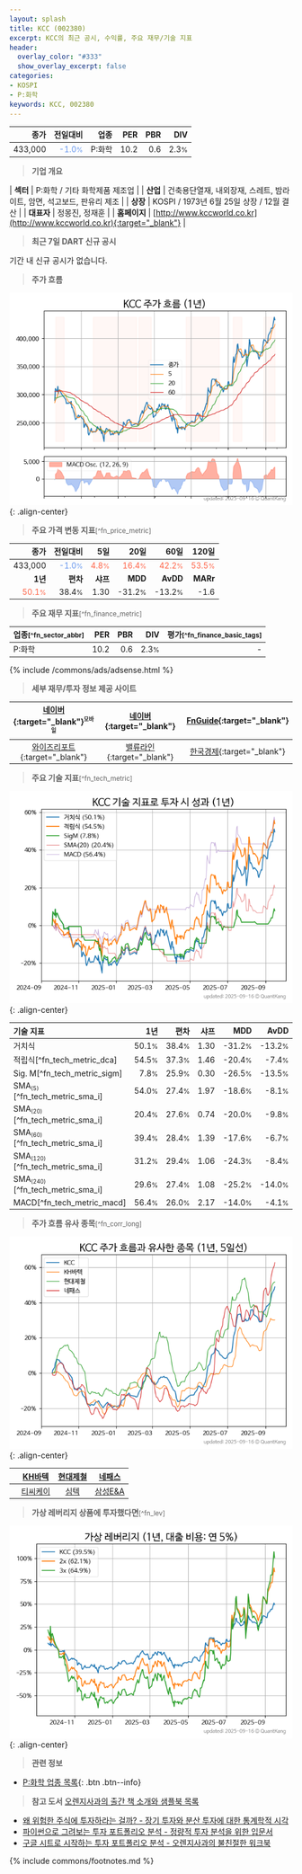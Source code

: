 ```yaml
---
layout: splash
title: KCC (002380)
excerpt: KCC의 최근 공시, 수익률, 주요 재무/기술 지표
header:
  overlay_color: "#333"
  show_overlay_excerpt: false
categories:
- KOSPI
- P:화학
keywords: KCC, 002380
---
```


| **종가** | **전일대비** | **업종** | **PER** | **PBR** | **DIV** |
| -------: | -----------: | -------: | ------: | ------: | ------: |
| 433,000 | <span style="color: cornflowerblue">-1.0<small>%</small></span> | P:화학 | 10.2 | 0.6 | 2.3<small>%</small> |

<!-- more -->


> **기업 개요**<a id="company"></a>

| <span style="white-space:nowrap;">**섹터**</span> | P:화학 / 기타 화학제품 제조업 |
| <span style="white-space:nowrap;">**산업**</span> | 건축용단열재, 내외장재, 스레트, 밤라이트, 암면, 석고보드, 판유리 제조 |
| <span style="white-space:nowrap;">**상장**</span> | KOSPI / 1973년 6월 25일 상장 / 12월 결산 |
| <span style="white-space:nowrap;">**대표자**</span> | 정몽진, 정재훈 |
| <span style="white-space:nowrap;">**홈페이지**</span> | [http://www.kccworld.co.kr](http://www.kccworld.co.kr){:target="_blank"} |


> **최근 7일 DART 신규 공시**<a id="dart"></a>

기간 내 신규 공시가 없습니다.


> **주가 흐름**<a id="price"></a>

![002380](/stock/images/002380.png){: .align-center}


> **주요 가격 변동 지표**<small>[^fn_price_metric]</small>

| **종가** | **전일대비** | **5일** | **20일** | **60일** | **120일** |
| -------: | -----------: | ------: | -------: | -------: | --------: |
| 433,000 | <span style="color: cornflowerblue">-1.0<small>%</small></span> | <span style="color: tomato">4.8<small>%</small></span> | <span style="color: tomato">16.4<small>%</small></span> | <span style="color: tomato">42.2<small>%</small></span> | <span style="color: tomato">53.5<small>%</small></span> |
| **1년** | **편차** | **샤프** | **MDD** | **AvDD** | **MARr** |
| <span style="color: tomato">50.1<small>%</small></span> | 38.4<small>%</small> | 1.30 | -31.2<small>%</small> | -13.2<small>%</small> | -1.6 |


> **주요 재무 지표**<small>[^fn_finance_metric]</small>

| **업종**<small>[^fn_sector_abbr]</small> | **PER** | **PBR** | **DIV** | **평가**<small>[^fn_finance_basic_tags]</small> |
| :--------------------------------------- | ------: | ------: | ------: | ----------------------------------------------: |
| P:화학 | 10.2 | 0.6 | 2.3<small>%</small> | - |



{% include /commons/ads/adsense.html %}

> **세부 재무/투자 정보 제공 사이트**

| [네이버](https://m.stock.naver.com/domestic/stock/002380/finance/summary){:target="_blank"}<sup><small>모바일</small></sup> | [네이버](https://finance.naver.com/item/coinfo.naver?code=002380){:target="_blank"} | [FnGuide](https://comp.fnguide.com/SVO2/ASP/SVD_Invest.asp?gicode=A002380&MenuYn=Y){:target="_blank"} |
| :---: | :---: | :---: |
| [와이즈리포트](https://comp.wisereport.co.kr/company/c1040001.aspx?cmp_cd=002380){:target="_blank"} | [밸류라인](https://www.valueline.co.kr/finance/summary/002380){:target="_blank"} | [한국경제](https://markets.hankyung.com/stock/002380/financial-summary){:target="_blank"} |


> **주요 기술 지표**<small>[^fn_tech_metric]</small>


![002380](/stock/images/002380_tech.png){: .align-center}

| **기술 지표** | **1년** | **편차** | **샤프** | **MDD** | **AvDD** |
| :------------ | ------: | -----------: | -------: | ------: | -------: |
| 거치식 | 50.1<small>%</small> | 38.4<small>%</small> | 1.30 | -31.2<small>%</small> | -13.2<small>%</small> |
| 적립식[^fn_tech_metric_dca] | 54.5<small>%</small> | 37.3<small>%</small> | 1.46 | -20.4<small>%</small> | -7.4<small>%</small> |
| Sig. M[^fn_tech_metric_sigm] | 7.8<small>%</small> | 25.9<small>%</small> | 0.30 | -26.5<small>%</small> | -13.5<small>%</small> |
| SMA<small><sub>(5)</sub></small>[^fn_tech_metric_sma_i] | 54.0<small>%</small> | 27.4<small>%</small> | 1.97 | -18.6<small>%</small> | -8.1<small>%</small> |
| SMA<small><sub>(20)</sub></small>[^fn_tech_metric_sma_i] | 20.4<small>%</small> | 27.6<small>%</small> | 0.74 | -20.0<small>%</small> | -9.8<small>%</small> |
| SMA<small><sub>(60)</sub></small>[^fn_tech_metric_sma_i] | 39.4<small>%</small> | 28.4<small>%</small> | 1.39 | -17.6<small>%</small> | -6.7<small>%</small> |
| SMA<small><sub>(120)</sub></small>[^fn_tech_metric_sma_i] | 31.2<small>%</small> | 29.4<small>%</small> | 1.06 | -24.3<small>%</small> | -8.4<small>%</small> |
| SMA<small><sub>(240)</sub></small>[^fn_tech_metric_sma_i] | 29.6<small>%</small> | 27.4<small>%</small> | 1.08 | -25.2<small>%</small> | -14.0<small>%</small> |
| MACD[^fn_tech_metric_macd] | 56.4<small>%</small> | 26.0<small>%</small> | 2.17 | -14.0<small>%</small> | -4.1<small>%</small> |


> **주가 흐름 유사 종목**<a id="corr"></a><small>[^fn_corr_long]</small>

![002380](/stock/images/002380_corr.png){: .align-center}

|       | [KH바텍](/060720/) | [현대제철](/004020/) | [네패스](/033640/) |
| :---: | :------------------------------------: | :------------------------------------: | :------------------------------------: |
|       | [티씨케이](/064760/) | [심텍](/222800/) | [삼성E&A](/028050/) |


> **가상 레버리지 상품에 투자했다면**<a id="2x"></a><small>[^fn_lev]</small>

![002380](/stock/images/002380_2x.png){: .align-center}


> **관련 정보**

- [P:화학 업종 목록](/stats/sector/kospi_업종_화학_종목/){: .btn .btn--info}

> **참고 도서** [오렌지사과의 출간 책 소개와 샘플북 목록](https://kongdori.tistory.com/691)

- [왜 위험한 주식에 투자하라는 걸까? - 장기 투자와 분산 투자에 대한 통계학적 시각](https://kongdori.tistory.com/421)
- [파이썬으로 그려보는 투자 포트폴리오 분석  - 정량적 투자 분석을 위한 입문서](https://kongdori.tistory.com/643)
- [구글 시트로 시작하는 투자 포트폴리오 분석 - 오렌지사과의 불친절한 워크북](https://kongdori.tistory.com/449)


{% include commons/footnotes.md %}